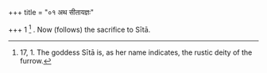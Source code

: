 +++
title = "०१ अथ सीतायज्ञः"

+++
1 [^1] . Now (follows) the sacrifice to Sītā.


[^1]:  17, 1. The goddess Sītā is, as her name indicates, the rustic deity of the furrow.

